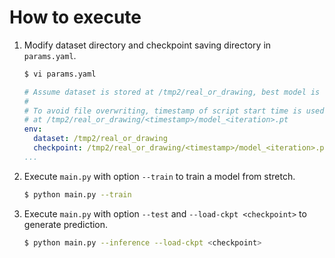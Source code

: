 # How to execute

1. Modify dataset directory and checkpoint saving directory in `params.yaml`.

    ```bash
    $ vi params.yaml
    ```

    ```yaml
    # Assume dataset is stored at /tmp2/real_or_drawing, best model is stored at /tmp2/real_or_drawing
    #
    # To avoid file overwriting, timestamp of script start time is used, the checkpoints are store
    # at /tmp2/real_or_drawing/<timestamp>/model_<iteration>.pt
    env:
      dataset: /tmp2/real_or_drawing
      checkpoint: /tmp2/real_or_drawing/<timestamp>/model_<iteration>.pt
    ...
    ```

2. Execute `main.py` with option `--train` to train a model from stretch.

    ```bash
    $ python main.py --train
    ```

3. Execute `main.py` with option `--test` and `--load-ckpt <checkpoint>` to generate prediction.

    ```bash
    $ python main.py --inference --load-ckpt <checkpoint>
    ```
